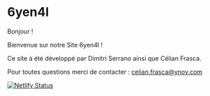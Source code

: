 # 6yen4l

Bonjour ! 

Bienvenue sur notre Site 6yen4l ! 

Ce site à été développé par Dimitri Serrano ainsi que Célian Frasca.

Pour toutes questions merci de contacter : celian.frasca@ynov.com

[![Netlify Status](https://api.netlify.com/api/v1/badges/c354dff6-1a68-435b-9858-386a0570262f/deploy-status)](https://app.netlify.com/sites/6yen4l/deploys)